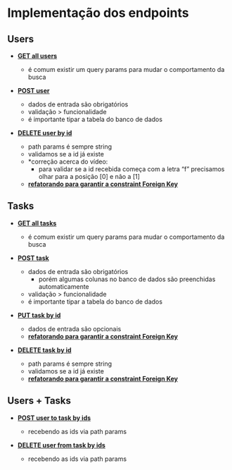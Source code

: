# Implementação dos endpoints

## Users

- [**GET all users**](https://drive.google.com/file/d/1_g-0xAogjBVjFhHQYmolnb57SnFGfOnV/view?usp=share_link)
    - é comum existir um query params para mudar o comportamento da busca

- [**POST user**](https://drive.google.com/file/d/10tvbMzeg9CkH5UIH5LJs_5pH8ZAzLDJ1/view?usp=share_link)
    - dados de entrada são obrigatórios
    - validação > funcionalidade
    - é importante tipar a tabela do banco de dados

- [**DELETE user by id**](https://drive.google.com/file/d/1UBSqhzs9t5Fhnk2x5k5tImvhEQIKp7Lp/view?usp=share_link)
    - path params é sempre string
    - validamos se a id já existe
    - *correção acerca do vídeo:
        - para validar se a id recebida começa com a letra “f” precisamos olhar para a posição [0] e não a [1]
    - [**refatorando para garantir a constraint Foreign Key**](https://drive.google.com/file/d/1_ckUh0SmCy3uAU9gUxJNBXqaoxhmm82b/view?usp=share_link)

## Tasks

- [**GET all tasks**](https://drive.google.com/file/d/1xs2jwRWlIPcWGTZhquS-tRZ1WKWbNK14/view?usp=share_link)
    - é comum existir um query params para mudar o comportamento da busca

- [**POST task**](https://drive.google.com/file/d/1Z2ZwTp_WK-Sp7I4ZaV4LnrpeZaDH9tUv/view?usp=share_link)
    - dados de entrada são obrigatórios
        - porém algumas colunas no banco de dados são preenchidas automaticamente
    - validação > funcionalidade
    - é importante tipar a tabela do banco de dados

- [**PUT task by id**](https://drive.google.com/file/d/1I1SdpmlAMe_8DP1sy3V-bfBZcQDljMX5/view?usp=share_link)
    - dados de entrada são opcionais
    - **[refatorando para garantir a constraint Foreign Key](https://drive.google.com/file/d/12nvoDUwOPvOSLNCD-WNu2NajJCtIk_gy/view?usp=share_link)**
    
- [**DELETE task by id**](https://drive.google.com/file/d/1aEbhrxH2KcpYEJU99LBAn-jsxrj2KgO4/view?usp=share_link)
    - path params é sempre string
    - validamos se a id já existe
    - **[refatorando para garantir a constraint Foreign Key](https://drive.google.com/file/d/1gFBW1s79jbRNLC8D13i8x8evqWXpxGtv/view?usp=share_link)**
    
## Users + Tasks

- **[POST user to task by ids](https://drive.google.com/file/d/11fEy0kNmyunSFTLsefIrTMbGw18Cnc-l/view?usp=share_link)**
    - recebendo as ids via path params

- **[DELETE user from task by ids](https://drive.google.com/file/d/1d8qdzMiwll6xGfZFhnB3evwAvjqvlCNz/view?usp=share_link)**
    - recebendo as ids via path params